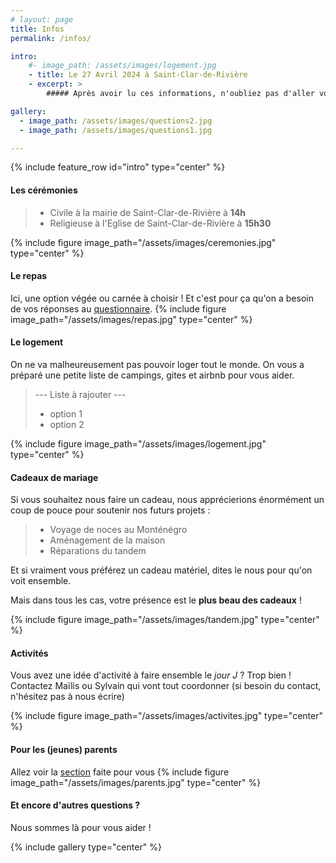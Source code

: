 ```yaml
---
# layout: page
title: Infos
permalink: /infos/

intro:
    #- image_path: /assets/images/logement.jpg
    - title: Le 27 Avril 2024 à Saint-Clar-de-Rivière
    - excerpt: >
        ##### Après avoir lu ces informations, n'oubliez pas d'aller voir le [questionnaire](/questionnaire) !

gallery:
  - image_path: /assets/images/questions2.jpg
  - image_path: /assets/images/questions1.jpg

---
```

{% include feature_row id="intro" type="center" %}

#### Les cérémonies
> * Civile à la mairie de Saint-Clar-de-Rivière à **14h**
> * Religieuse à l'Eglise de Saint-Clar-de-Rivière à **15h30**

{% include figure image_path="/assets/images/ceremonies.jpg" type="center" %}

#### Le repas
Ici, une option végée ou carnée à choisir ! Et c'est pour ça qu'on a besoin de vos réponses au [questionnaire](/questionnaire).
{% include figure image_path="/assets/images/repas.jpg" type="center" %}


#### Le logement
On ne va malheureusement pas pouvoir loger tout le monde. On vous a préparé une petite liste de campings, gites et airbnb pour vous aider.
> --- Liste à rajouter ---
> - option 1
> - option 2

{% include figure image_path="/assets/images/logement.jpg" type="center" %}

#### Cadeaux de mariage
Si vous souhaitez nous faire un cadeau, nous apprécierions énormément un coup de pouce pour soutenir nos futurs projets :
> - Voyage de noces au Monténégro
> - Aménagement de la maison
> - Réparations du tandem

Et si vraiment vous préférez un cadeau matériel, dites le nous pour qu'on voit ensemble.

Mais dans tous les cas, votre présence est le **plus beau des cadeaux** !

{% include figure image_path="/assets/images/tandem.jpg" type="center" %}

#### Activités
Vous avez une idée d'activité à faire ensemble le _jour J_ ? Trop bien !
Contactez Maïlis ou Sylvain qui vont tout coordonner (si besoin du contact, n'hésitez pas à nous écrire)

{% include figure image_path="/assets/images/activites.jpg" type="center" %}

#### Pour les (jeunes) parents
Allez voir la [section](/parents/) faite pour vous
{% include figure image_path="/assets/images/parents.jpg" type="center" %}

#### Et encore d'autres questions ?
Nous sommes là pour vous aider !

{% include gallery type="center" %}